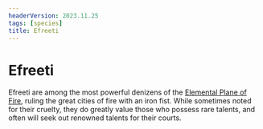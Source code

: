 ```yaml
---
headerVersion: 2023.11.25
tags: [species]
title: Efreeti
---
```

# Efreeti

Efreeti are among the most powerful denizens of the [Elemental Plane of Fire](<../../cosmology/multiverse/energy-realms/elemental-realms/elemental-plane-of-fire/elemental-plane-of-fire.md>), ruling the great cities of fire with an iron fist. While sometimes noted for their cruelty, they do greatly value those who possess rare talents, and often will seek out renowned talents for their courts. 

